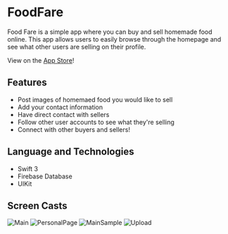 # FoodFare
Food Fare is a simple app where you can buy and sell homemade food online. 
This app allows users to easily browse through the homepage and see what other users are selling on their profile.

View on the [App Store](https://itunes.apple.com/us/app/food-fare/id1424609701?mt=8)!
## Features
- Post images of homemaed food you would like to sell
- Add your contact information 
- Have direct contact with sellers
- Follow other user accounts to see what they're selling 
- Connect with other buyers and sellers!

## Language and Technologies  
- Swift 3
- Firebase Database
- UIKit

## Screen Casts
![Main](Images/main.png) ![PersonalPage](Images/personal.png) ![MainSample](Images/sampleMain.png) ![Upload](Images/uploadImage.png)
